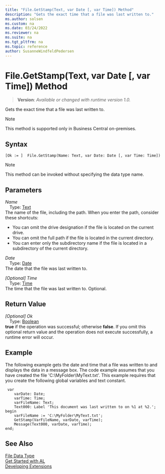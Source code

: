 ```yaml
---
title: "File.GetStamp(Text, var Date [, var Time]) Method"
description: "Gets the exact time that a file was last written to."
ms.author: solsen
ms.custom: na
ms.date: 03/24/2022
ms.reviewer: na
ms.suite: na
ms.tgt_pltfrm: na
ms.topic: reference
author: SusanneWindfeldPedersen
---
```

[//]: # (START>DO_NOT_EDIT)
[//]: # (IMPORTANT:Do not edit any of the content between here and the END>DO_NOT_EDIT.)
[//]: # (Any modifications should be made in the .xml files in the ModernDev repo.)
# File.GetStamp(Text, var Date [, var Time]) Method
> **Version**: _Available or changed with runtime version 1.0._

Gets the exact time that a file was last written to.

> [!NOTE]
> This method is supported only in Business Central on-premises.

## Syntax
```AL
[Ok := ]  File.GetStamp(Name: Text, var Date: Date [, var Time: Time])
```
> [!NOTE]
> This method can be invoked without specifying the data type name.
## Parameters
*Name*  
&emsp;Type: [Text](../text/text-data-type.md)  
The name of the file, including the path. When you enter the path, consider these shortcuts:
-   You can omit the drive designation if the file is located on the current drive.
-   You can omit the full path if the file is located in the current directory.
-   You can enter only the subdirectory name if the file is located in a subdirectory of the current directory.
          

*Date*  
&emsp;Type: [Date](../date/date-data-type.md)  
The date that the file was last written to.
        

*[Optional] Time*  
&emsp;Type: [Time](../time/time-data-type.md)  
The time that the file was last written to. Optional.
        


## Return Value
*[Optional] Ok*  
&emsp;Type: [Boolean](../boolean/boolean-data-type.md)  
**true** if the operation was successful; otherwise **false**.   If you omit this optional return value and the operation does not execute successfully, a runtime error will occur.  


[//]: # (IMPORTANT: END>DO_NOT_EDIT)

## Example  
 The following example gets the date and time that a file was written to and displays the data in a message box. The code example assumes that you have created the file 'C:\\MyFolder\\MyText.txt'. This example requires that you create the following global variables and text constant.  

```
 var
    varDate: Date;
    varTime: Time;
    varFileName: Text;
    Text000: Label 'This document was last written to on %1 at %2.';
begin
    varFileName := 'C:\MyFolder\MyText.txt';  
    GetStamp(VarFileName, varDate, varTime);  
    Message(Text000, varDate, varTime);  
end;
```  

## See Also
[File Data Type](file-data-type.md)  
[Get Started with AL](../../devenv-get-started.md)  
[Developing Extensions](../../devenv-dev-overview.md)